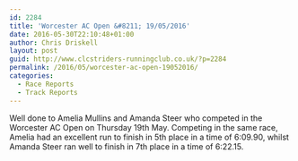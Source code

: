 ```yaml
---
id: 2284
title: 'Worcester AC Open &#8211; 19/05/2016'
date: 2016-05-30T22:10:48+01:00
author: Chris Driskell
layout: post
guid: http://www.clcstriders-runningclub.co.uk/?p=2284
permalink: /2016/05/worcester-ac-open-19052016/
categories:
  - Race Reports
  - Track Reports
---
```

Well done to Amelia Mullins and Amanda Steer who competed in the Worcester AC Open on Thursday 19th May. Competing in the same race, Amelia had an excellent run to finish in 5th place in a time of 6:09.90, whilst Amanda Steer ran well to finish in 7th place in a time of 6:22.15.